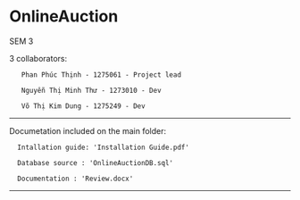 # OnlineAuction
 SEM 3

3 collaborators:

       Phan Phúc Thịnh - 1275061 - Project lead

       Nguyễn Thị Minh Thư - 1273010 - Dev

       Võ Thị Kim Dung - 1275249 - Dev
 
 ---------------------------------------------------------------------

Documetation included on the main folder:

      Intallation guide: 'Installation Guide.pdf'

      Database source : 'OnlineAuctionDB.sql'

      Documentation : 'Review.docx'

 ---------------------------------------------------------------------
